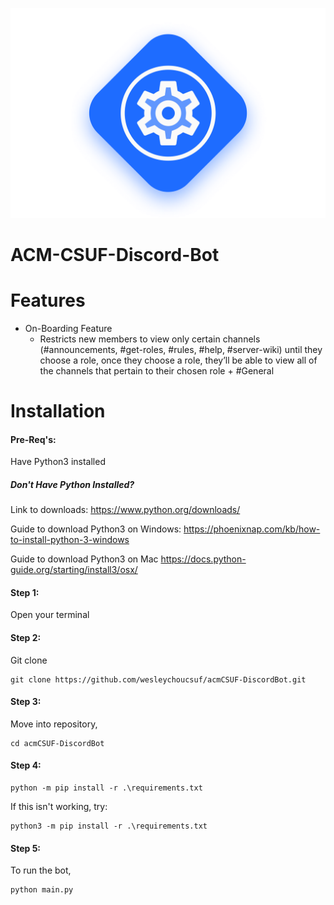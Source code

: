 ![](imgs/ACMDevLogo.png)
# ACM-CSUF-Discord-Bot

# Features
* On-Boarding Feature
  * Restricts new members to view only certain channels (#announcements, #get-roles, #rules, #help, #server-wiki)  until they choose a role, once they choose a role, they’ll be able to view all of the channels that pertain to their chosen role +  #General
# Installation

#### Pre-Req's:

Have Python3 installed


##### Don't Have Python Installed?
Link to downloads:
https://www.python.org/downloads/

Guide to download Python3 on Windows:
https://phoenixnap.com/kb/how-to-install-python-3-windows

Guide to download Python3 on Mac
https://docs.python-guide.org/starting/install3/osx/

#### Step 1:

Open your terminal

#### Step 2:

Git clone

```
git clone https://github.com/wesleychoucsuf/acmCSUF-DiscordBot.git
```

#### Step 3:

Move into repository, 

```
cd acmCSUF-DiscordBot
```

#### Step 4:

```
python -m pip install -r .\requirements.txt
```
If this isn't working, try:

```
python3 -m pip install -r .\requirements.txt
```

#### Step 5:

To run the bot, 

```
python main.py
```
